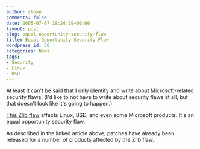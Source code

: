 ```yaml
---
author: slowe
comments: false
date: 2005-07-07 18:24:19+00:00
layout: post
slug: equal-opportunity-security-flaw
title: Equal Opportunity Security Flaw
wordpress_id: 36
categories: News
tags:
- Security
- Linux
- BSD
---
```


At least it can't be said that I only identify and write about Microsoft-related security flaws. (I'd like to not have to write about security flaws at all, but that doesn't look like it's going to happen.)

[This Zlib flaw](http://www.eweek.com/article2/0,1759,1834632,00.asp) affects Linux, BSD, and even some Microsoft products. It's an equal opportunity security flaw.

As described in the linked article above, patches have already been released for a number of products affected by the Zlib flaw.
